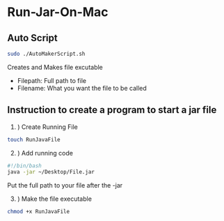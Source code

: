 # Run-Jar-On-Mac
## Auto Script
``` Bash
sudo ./AutoMakerScript.sh
```
Creates and Makes file excutable
- Filepath: Full path to file
- Filename: What you want the file to be called

## Instruction to create a program to start a jar file

1. ) Create Running File
``` Bash 
touch RunJavaFile
```

2. ) Add running code
``` Bash
#!/bin/bash
java -jar ~/Desktop/File.jar
```
Put the full path to your file after the -jar

3. ) Make the file executable
``` Bash
chmod +x RunJavaFile
```
